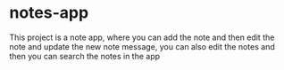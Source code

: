 # notes-app
 This project is a note app, where you can add the note and then edit the note and update the new note message, you can also edit the notes and then you can search the notes in the app
